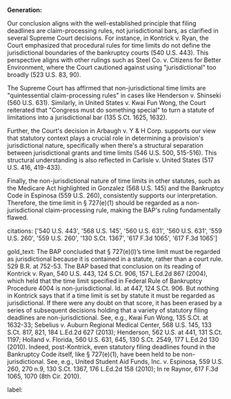 **Generation:**

Our conclusion aligns with the well-established principle that filing deadlines are claim-processing rules, not jurisdictional bars, as clarified in several Supreme Court decisions. For instance, in Kontrick v. Ryan, the Court emphasized that procedural rules for time limits do not define the jurisdictional boundaries of the bankruptcy courts (540 U.S. 443). This perspective aligns with other rulings such as Steel Co. v. Citizens for Better Environment, where the Court cautioned against using "jurisdictional" too broadly (523 U.S. 83, 90).

The Supreme Court has affirmed that non-jurisdictional time limits are "quintessential claim-processing rules" in cases like Henderson v. Shinseki (560 U.S. 631). Similarly, in United States v. Kwai Fun Wong, the Court reiterated that "Congress must do something special" to turn a statute of limitations into a jurisdictional bar (135 S.Ct. 1625, 1632).

Further, the Court's decision in Arbaugh v. Y & H Corp. supports our view that statutory context plays a crucial role in determining a provision's jurisdictional nature, specifically when there's a structural separation between jurisdictional grants and time limits (546 U.S. 500, 515-516). This structural understanding is also reflected in Carlisle v. United States (517 U.S. 416, 419-433).

Finally, the non-jurisdictional nature of time limits in other statutes, such as the Medicare Act highlighted in Gonzalez (568 U.S. 145) and the Bankruptcy Code in Espinosa (559 U.S. 260), consistently supports our interpretation. Therefore, the time limit in § 727(e)(1) should be regarded as a non-jurisdictional claim-processing rule, making the BAP's ruling fundamentally flawed.

citations: ['540 U.S. 443', '568 U.S. 145', '560 U.S. 631', '560 U.S. 631', '559 U.S. 260', '559 U.S. 260', '130 S.Ct. 1367', '617 F.3d 1065', '617 F.3d 1065']

gold_text: The BAP concluded that § 727(e)(l)’s time limit must be regarded as jurisdictional because it is contained in a statute, rather than a court rule. 529 B.R. at 752-53. The BAP based that conclusion on its reading of Kontrick v. Ryan, 540 U.S. 443, 124 S.Ct. 906, 157 L.Ed.2d 867 (2004), which held that the time limit specified in Federal Rule of Bankruptcy Procedure 4004 is non-jurisdictional. Id. at 447, 124 S.Ct. 906. But nothing in Kontrick says that if a time limit is set by statute it must be regarded as jurisdictional. If there were any doubt on that score, it has been erased by a series of subsequent decisions holding that a variety of statutory filing deadlines are non-jurisdictional. See, e.g., Kwai Fun Wong, 135 S.Ct. at 1632-33; Sebelius v. Auburn Regional Medical Center, 568 U.S. 145, 133 S.Ct. 817, 821, 184 L.Ed.2d 627 (2013); Henderson, 562 U.S. at 441, 131 S.Ct. 1197; Holland v. Florida, 560 U.S. 631, 645, 130 S.Ct. 2549, 177 L.Ed.2d 130 (2010). Indeed, post-Kontrick, even statutory filing deadlines found in the Bankruptcy Code itself, like § 727(e)(1), have been held to be non-jurisdictional. See, e.g., United Student Aid Funds, Inc. v. Espinosa, 559 U.S. 260, 270 n.9, 130 S.Ct. 1367, 176 L.Ed.2d 158 (2010); In re Raynor, 617 F.3d 1065, 1070 (8th Cir. 2010).

label: 